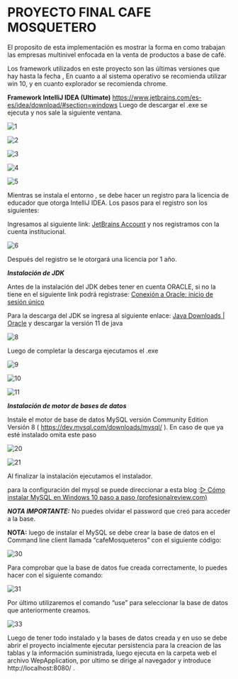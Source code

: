 # PROYECTO  FINAL CAFE MOSQUETERO
El proposito de esta implementación es mostrar la forma en como trabajan las empresas multinivel
enfocada en la venta de productos a base de café.


Los framework utilizados en este proyecto son las últimas versiones que hay hasta la fecha , En cuanto a al sistema operativo se recomienda utilizar win 10, y 
en cuanto explorador se recomienda chrome.



**Framework IntelliJ IDEA (Ultimate)** https://www.jetbrains.com/es-es/idea/download/#section=windows
Luego de descargar el .exe se ejecuta y nos sale la siguiente ventana.

![1](https://user-images.githubusercontent.com/64999632/162824582-1a216b7b-d826-4761-bb3d-9e05c7c17c7e.PNG)

![2](https://user-images.githubusercontent.com/64999632/162824587-bea30c6e-7cc1-47df-ae36-d37742aae456.PNG)

![3](https://user-images.githubusercontent.com/64999632/162824590-9bb0f3b5-f117-4ebb-83bd-627305172e68.PNG)

![4](https://user-images.githubusercontent.com/64999632/162824591-d60ee59d-95be-492e-8f6f-e96dce0ea678.PNG)

![5](https://user-images.githubusercontent.com/64999632/162824594-ecdf8700-76c3-4e0a-b266-c6f87c62d7ad.PNG)


Mientras se instala el entorno , se debe hacer un registro para la licencia de educador que otorga IntelliJ IDEA. Los pasos para el registro son los siguientes:

Ingresamos al siguiente link: [JetBrains Account](https://account.jetbrains.com/login) y nos registramos con la cuenta institucional.


![6](https://user-images.githubusercontent.com/64999632/162824932-9aed7aae-e1c5-40b5-bf3c-9a1187d61d3c.PNG)

Después del registro se le otorgará una licencia por 1 año.

_**Instalación de JDK**_ 


Antes de la instalación del JDK debes  tener en cuenta ORACLE, si no la tiene en el siguiente link podrá registrase: [Conexión a Oracle: inicio de sesión único](https://login.oracle.com/mysso/signon.jsp)

Para la descarga del JDK se ingresa al siguiente enlace: [Java Downloads | Oracle](https://www.oracle.com/java/technologies/downloads/) y descargar la versión 11 de java

![8](https://user-images.githubusercontent.com/64999632/162825404-a23288d2-ea0b-43c2-b612-2762d35b0ac7.PNG)

Luego de completar la descarga ejecutamos el .exe

![9](https://user-images.githubusercontent.com/64999632/162825443-1a4d3c18-a91a-4cf2-b2ad-712a2e3d07c9.PNG)

![10](https://user-images.githubusercontent.com/64999632/162825444-d664011a-71e1-462a-9d7c-2cf7a11fb3d6.PNG)

![11](https://user-images.githubusercontent.com/64999632/162825446-cfe1f350-8048-4bc1-9c84-adf3587340f6.PNG)


**_Instalación de motor de bases de datos_**

Instale el motor de base de datos MySQL versión Community Edition Versión 8
( https://dev.mysql.com/downloads/mysql/ ).
En caso de que ya esté instalado omita este paso

![20](https://user-images.githubusercontent.com/64999632/162825657-e06e2260-3b4b-4f7d-a536-ca3cff1d89fe.PNG)

![21](https://user-images.githubusercontent.com/64999632/162825663-92956fce-df0b-45e6-83e8-51e67e7fcc37.PNG)

Al finalizar la instalación ejecutamos el instalador.

para la configuración del mysql se puede direccionar a esta blog :[▷ Cómo instalar MySQL en Windows 10 paso a paso (profesionalreview.com)](https://www.profesionalreview.com/2018/12/13/mysql-windows-10/) 

**_NOTA IMPORTANTE:_** No puedes olvidar el password que creó para acceder a la base.

**NOTA:** luego de instalar el MySQL  se debe crear la base de datos en el Command line client llamada “cafeMosqueteros” con el siguiente código:

![30](https://user-images.githubusercontent.com/64999632/162825988-d6441a62-38a9-441b-a427-aa4f2a722ef9.PNG)

Para comprobar que la base de datos fue creada correctamente, lo puedes hacer con el siguiente comando:

![31](https://user-images.githubusercontent.com/64999632/162826092-6f5b129d-51e6-49a6-9b3c-70b5edcdd87d.PNG)

Por último utilizaremos el comando “use” para seleccionar la base de datos que anteriormente creamos.

![33](https://user-images.githubusercontent.com/64999632/162826217-b4895344-d3c4-4029-9331-2b9e3e84d049.PNG)

Luego de tener todo instalado y la bases de datos creada y en uso se debe abrir el proyecto incialmente ejecutar persistencia para la creacion de las tablas y 
la información suministrada, luego ejecuta en la carpeta web el archivo WepApplication, por ultimo se dirige al navegador y introduce http://localhost:8080/ . 

